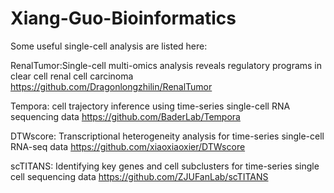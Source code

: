 # Xiang-Guo-Bioinformatics
Some useful single-cell analysis are listed here:

RenalTumor:Single-cell multi-omics analysis reveals regulatory programs in clear cell renal cell carcinoma  https://github.com/Dragonlongzhilin/RenalTumor

Tempora: cell trajectory inference using time-series single-cell RNA sequencing data  https://github.com/BaderLab/Tempora

DTWscore: Transcriptional heterogeneity analysis for time-series single-cell RNA-seq data  https://github.com/xiaoxiaoxier/DTWscore

scTITANS: Identifying key genes and cell subclusters for time-series single cell sequencing data  https://github.com/ZJUFanLab/scTITANS
